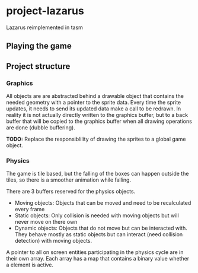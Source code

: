 # project-lazarus
Lazarus reimplemented in tasm

## Playing the game

## Project structure

### Graphics

All objects are are abstracted behind a drawable object that contains the
needed geometry with a pointer to the sprite data. Every time the sprite
updates, it needs to send its updated data make a call to be redrawn. In
reality it is not actually directly written to the graphics buffer, but to a
back buffer that will be copied to the graphics buffer when all drawing
operations are done (dubble buffering).

**TODO:** Replace the responsiblility of drawing the sprites to a global game
object.

### Physics

The game is tile based, but the falling of the boxes can happen outside the tiles, so there is a smoother animation while falling.

There are 3 buffers reserved for the physics objects.
* Moving objects: Objects that can be moved and need to be recalculated every frame
* Static objects: Only collision is needed with moving objects but will never move on there own
* Dynamic objects: Objects that do not move but can be interacted with. They behave mostly as static objects but can interact (need collision detection) with moving objects.

A pointer to all on screen entities participating in the physics cycle are in
their own array. Each array has a map that contains a binary value whether a
element is active.
